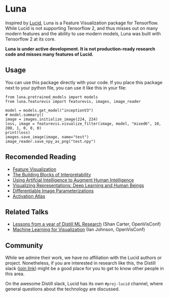 # Luna

Inspired by [Lucid](https://github.com/tensorflow/lucid), Luna is a Feature Visualization package for Tensorflow.
While Lucid is not supporting Tensorflow 2, and thus misses out on many modern features and the ability to use modern models, Luna was built with Tensorflow 2 at its core.

**Luna is under active development. It is not production-ready research code and misses many features of Lucid.**

## Usage

You can use this package directly with your code.
If you place this package next to your python file, you can use it like this in your file:

```
from luna.pretrained_models import models
from luna.featurevis import featurevis, images, image_reader

model = models.get_model("inceptionV3")
# model.summary()
image = images.initialize_image(224, 224)
loss, image = featurevis.visualize_filter(image, model, "mixed6", 10, 200, 1, 0, 0, 0)
print(loss)
images.save_image(image, name="test")
image_reader.save_npy_as_png("test.npy")
```

## Recomended Reading

- [Feature Visualization](https://distill.pub/2017/feature-visualization/)
- [The Building Blocks of Interpretability](https://distill.pub/2018/building-blocks/)
- [Using Artifcial Intelligence to Augment Human Intelligence](https://distill.pub/2017/aia/)
- [Visualizing Representations: Deep Learning and Human Beings](http://colah.github.io/posts/2015-01-Visualizing-Representations/)
- [Differentiable Image Parameterizations](https://distill.pub/2018/differentiable-parameterizations/)
- [Activation Atlas](https://distill.pub/2019/activation-atlas/)

## Related Talks

- [Lessons from a year of Distill ML Research](https://www.youtube.com/watch?v=jlZsgUZaIyY) (Shan Carter, OpenVisConf)
- [Machine Learning for Visualization](https://www.youtube.com/watch?v=6n-kCYn0zxU) (Ian Johnson, OpenVisConf)

## Community

While we admire their work, we have no affiliation with the Lucid authors or project. Nonetheless, if you are interested in research like this, the Distill slack ([join link](http://slack.distill.pub)) might be a good place for you to get to know other people in this area.

On the awesome Distill slack, Lucid has its own `#proj-lucid` channel, where general questions about the technology are discussed.
